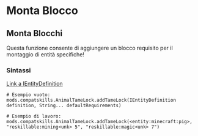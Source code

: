 # Monta Blocco

## Monta Blocchi

Questa funzione consente di aggiungere un blocco requisito per il montaggio di entità specifiche!

### Sintassi

[Link a IEntityDefinition](/Vanilla/Entities/IEntityDefinition/)

    # Esempio vuoto:
    mods.compatskills.AnimalTameLock.addTameLock(IEntityDefinition definition, String... defaultRequirements)
    
    # Esempio di lavoro:
    mods.compatskills.AnimalTameLock.addTameLock(<entity:minecraft:pig>, "reskillable:mining<unk> 5", "reskillable:magic<unk> 7")